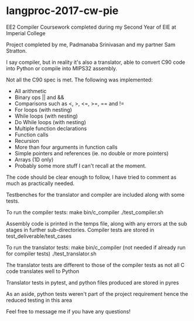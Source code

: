 # langproc-2017-cw-pie


EE2 Compiler Coursework completed during my Second Year of EIE at Imperial College

Project completed by me, Padmanaba Srinivasan and my partner Sam Stratton.

I say compiler, but in reality it's also a translator, able to convert C90 code into Python or compile into MIPS32 assembly.

Not all the C90 spec is met. The following was implemented:

- All arithmetic
- Binary ops || and &&
- Comparisons such as <, >, <=, >=, == and !=
- For loops (with nesting)
- While loops (with nesting)
- Do While loops (with nesting)
- Multiple function declarations
- Function calls
- Recursion
- More than four arguments in function calls
- Simple pointers and references (ie. no double or more pointers)
- Arrays (1D only)
- Probably some more stuff I can't recall at the moment. 

The code should be clear enough to follow, I have tried to comment as much as practically needed.

Testbenches for the translator and compiler are included along with some tests.

To run the compiler tests:
    make bin/c_compiler
    ./test_compiler.sh

Assembly code is printed in the temps file, along with any errors at the sub stages in further sub-directories. Compiler tests are stored in test_deliverable/test_cases

To run the translator tests:
    make bin/c_compiler (not needed if already run for compiler tests)
    ./test_translator.sh

The translator tests are different to those of the compiler tests as not all C code translates well to Python

Translator tests in pytest, and python files produced are stored in pyres

As an aside, python tests weren't part of the project requirement hence the reduced testing in this area

Feel free to message me if you have any questions! 
